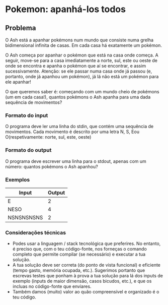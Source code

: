 # Pokemon: apanhá-los todos

## Problema

O Ash está a apanhar pokémons num mundo que consiste numa grelha bidimensional infinita de casas.
Em cada casa há exatamente um pokémon.

O Ash começa por apanhar o pokémon que está na casa onde começa. A seguir, move-se para a casa
imediatamente a norte, sul, este ou oeste de onde se encontra e apanha o pokémon que aí se encontrar,
e assim sucessivamente. Atenção: se ele passar numa casa onde já passou (e, portanto, onde já apanhou
um pokémon), já lá não está um pokémon para ele apanhar!

O que queremos saber é: começando com um mundo cheio de pokémons (um em cada casa!), quantos
pokémons o Ash apanha para uma dada sequência de movimentos?

### Formato do input

O programa deve ler uma linha do stdin, que contém uma sequência de movimentos. Cada movimento é
descrito por uma letra N, S, Eou O(respetivamente: norte, sul, este, oeste)

### Formato do output

O programa deve escrever uma linha para o stdout, apenas com um número: quantos pokémons o Ash
apanhou?

### Exemplos

Input | Output |
--- | --- |
E | 2 |
NESO | 4 |
NSNSNSNSNS | 2 |

### Considerações técnicas
- Podes usar a linguagem / stack tecnológica que preferires. No entanto, é preciso que, com o teu
código-fonte, nos forneças o comando completo que permite compilar (se necessário) e executar
a tua solução.
- A tua solução deve ser correta (do ponto de vista funcional) e eficiente (tempo gasto, memória
ocupada, etc.). Sugerimos portanto que escrevas testes que ponham à prova a tua solução para lá
dos inputs de exemplo (inputs de maior dimensão, casos bicudos, etc.), e que os incluas no
código-fonte que enviares.
- Também damos (muito) valor ao quão compreensível e organizado é o teu código.
